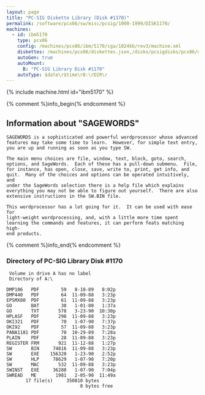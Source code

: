 ```yaml
---
layout: page
title: "PC-SIG Diskette Library (Disk #1170)"
permalink: /software/pcx86/sw/misc/pcsig/1000-1999/DISK1170/
machines:
  - id: ibm5170
    type: pcx86
    config: /machines/pcx86/ibm/5170/cga/1024kb/rev3/machine.xml
    diskettes: /machines/pcx86/diskettes.json,/disks/pcsigdisks/pcx86/diskettes.json
    autoGen: true
    autoMount:
      B: "PC-SIG Library Disk #1170"
    autoType: $date\r$time\rB:\rDIR\r
---
```


{% include machine.html id="ibm5170" %}

{% comment %}info_begin{% endcomment %}

## Information about "SAGEWORDS"

    SAGEWORDS is a sophisticated and powerful wordprocessor whose advanced
    features may take some time to learn.  However, for simple text entry,
    you are up and running as soon as you type SW.
    
    The main menu choices are file, window, text, block, goto, search,
    options, and SageWords.  Each of these has a pull-down submenu.  File,
    for instance, has open, close, save, write to, print, get info, and
    quit.  Many of the choices and options can be operated intuitively, and
    under the SageWords selection there is a help file which explains
    everything you may not be able to figure out yourself.  There are also
    extensive instructions in the SW.BIN file.
    
    This wordprocessor has a lot going for it.  It can be used with ease for
    light-weight wordprocessing, and, with a little more time spent
    learning the commands and features, it can perform feats matching high-
    end products.
{% comment %}info_end{% endcomment %}


### Directory of PC-SIG Library Disk #1170

     Volume in drive A has no label
     Directory of A:\

    DMP106   PDF        59   8-18-89   8:02p
    DMP440   PDF        64  11-09-88   3:23p
    EPSMX80  PDF        61  11-09-88   3:23p
    GO       BAT        38   1-01-80   1:37a
    GO       TXT       578   3-23-90  10:30p
    HPLASF   PDF       298  11-09-88   3:23p
    OKI321   PDF        70   1-07-90   7:37p
    OKI92    PDF        57  11-09-88   3:23p
    PANA1181 PDF        70  10-29-89   7:28a
    PLAIN    PDF        28  11-09-88   3:23p
    REGISTER FRM       921  11-12-88   1:27p
    SW       BIN     74816  11-09-88   3:23p
    SW       EXE    156320   1-23-90   2:52p
    SW       HLP     78629   1-07-90   7:20p
    SW       MAC       532  11-09-88   3:23p
    SWINST   EXE     36288   1-07-90   7:04p
    SWREAD   ME       1981   2-05-90  11:49a
           17 file(s)     350810 bytes
                               0 bytes free
